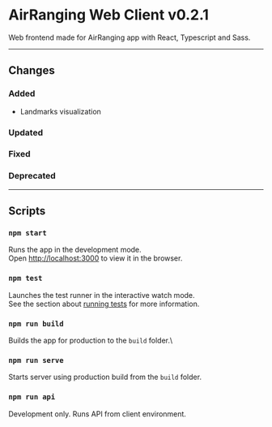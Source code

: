 # AirRanging Web Client v0.2.1

Web frontend made for AirRanging app with React, Typescript and Sass.

---

## Changes

### Added

- Landmarks visualization

### Updated

### Fixed

### Deprecated

---

## Scripts

### `npm start`

Runs the app in the development mode.\
Open [http://localhost:3000](http://localhost:3000) to view it in the browser.

### `npm test`

Launches the test runner in the interactive watch mode.\
See the section about [running tests](https://facebook.github.io/create-react-app/docs/running-tests) for more information.

### `npm run build`

Builds the app for production to the `build` folder.\

### `npm run serve`

Starts server using production build from the `build` folder.

### `npm run api`

Development only.
Runs API from client environment.
